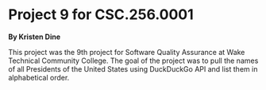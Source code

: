 <!---
# Dine_Proj9
--->


# **Project 9 for CSC.256.0001**
**By Kristen Dine**

This project was the 9th project for Software Quality Assurance at Wake Technical Community College. The goal of the project was to pull the names of all Presidents of the United States using DuckDuckGo API and list them in alphabetical order.
